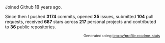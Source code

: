Joined Github **10** years ago.

Since then I pushed **3174** commits, opened **35** issues, submitted **104** pull requests, received **687** stars across **217** personal projects and contributed to **36** public repositories.

<p align="right"><sub>Generated using <a href="https://github.com/marketplace/actions/profile-readme-stats">teoxoy/profile-readme-stats</a></sub></p>

